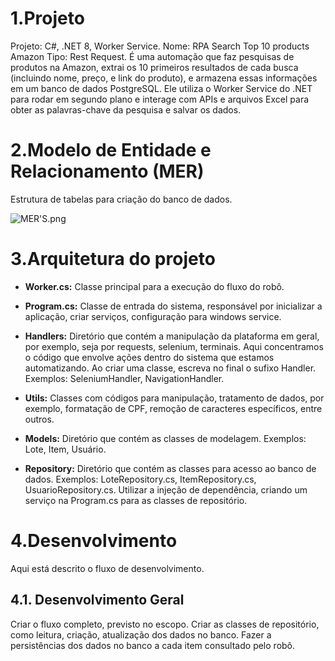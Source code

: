 # 1.Projeto
Projeto: C#, .NET 8, Worker Service.
Nome: RPA Search Top 10 products Amazon
Tipo: Rest Request.
É uma automação que faz pesquisas de produtos na Amazon, extrai os 10 primeiros resultados de cada busca (incluindo nome, preço, e link do produto), e armazena essas informações em um banco de dados PostgreSQL. Ele utiliza o Worker Service do .NET para rodar em segundo plano e interage com APIs e arquivos Excel para obter as palavras-chave da pesquisa e salvar os dados.

# 2.Modelo de Entidade e Relacionamento (MER)
Estrutura de tabelas para criação do banco de dados.

![MER'S.png](/.attachments/MER'S-8ac0d2ca-452a-4303-ad52-55232aef3230.png)

# 3.Arquitetura do projeto
- **Worker.cs:** Classe principal para a execução do fluxo do robô.
- **Program.cs:** Classe de entrada do sistema, responsável por inicializar a aplicação, criar serviços, configuração para windows service.

- **Handlers:** Diretório que contém a manipulação da plataforma em geral, por exemplo, seja por requests, selenium, terminais. Aqui concentramos o código que envolve ações dentro do sistema que estamos automatizando. Ao criar uma classe, escreva no final o sufixo Handler. Exemplos: SeleniumHandler, NavigationHandler.
- **Utils:** Classes com códigos para manipulação, tratamento de dados, por exemplo, formatação de CPF, remoção de caracteres específicos, entre outros.
- **Models:** Diretório que contém as classes de modelagem. Exemplos: Lote, Item, Usuário.
- **Repository:** Diretório que contém as classes para acesso ao banco de dados. Exemplos: LoteRepository.cs, ItemRepository.cs, UsuarioRepository.cs. 
Utilizar a injeção de dependência, criando um serviço na Program.cs para as classes de repositório.

# 4.Desenvolvimento
Aqui está descrito o fluxo de desenvolvimento.

## 4.1. Desenvolvimento Geral

Criar o fluxo completo, previsto no escopo.
Criar as classes de repositório, como leitura, criação, atualização dos dados no banco.
Fazer a persistências dos dados no banco a cada item consultado pelo robô.
